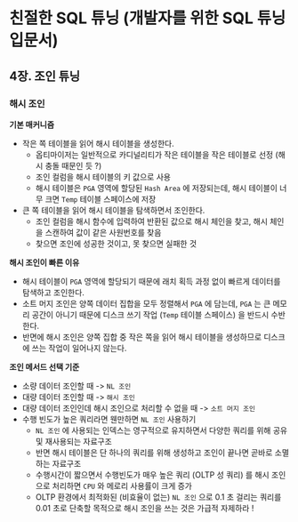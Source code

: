 # 친절한 SQL 튜닝 (개발자를 위한 SQL 튜닝 입문서)

## 4장. 조인 튜닝

### 해시 조인

**기본 매커니즘**
- 작은 쪽 테이블을 읽어 해시 테이블을 생성한다.	
  - 옵티마이저는 일반적으로 카디널리티가 작은 테이블을 작은 테이블로 선정 (해시 충돌 때문인 듯 ?)
  - 조인 컬럼을 해시 테이블의 키 값으로 사용
  - 해시 테이블은 `PGA` 영역에 할당된 `Hash Area` 에 저장되는데, 해시 테이블이 너무 크면 `Temp` 테이블 스페이스에 저장
- 큰 쪽 테이블을 읽어 해시 테이블을 탐색하면서 조인한다.
  - 조인 컬럼을 해시 함수에 입력하여 반환된 값으로 해시 체인을 찾고, 해시 체인을 스캔하여 값이 같은 사원번호를 찾음
  - 찾으면 조인에 성공한 것이고, 못 찾으면 실패한 것

**해시 조인이 빠른 이유**
- 해시 테이블이 `PGA` 영역에 할당되기 때문에 래치 획득 과정 없이 빠르게 데이터를 탐색하고 조인한다.
- 소트 머지 조인은 양쪽 데이터 집합을 모두 정렬해서 `PGA` 에 담는데, `PGA` 는 큰 메모리 공간이 아니기 때문에 디스크 쓰기 작업 (`Temp` 테이블 스페이스) 을 반드시 수반한다.
- 반면에 해시 조인은 양쪽 집합 중 작은 쪽을 읽어 해시 테이블을 생성하므로 디스크에 쓰는 작업이 일어나지 않는다.

**조인 메서드 선택 기준**
- 소량 데이터 조인할 때 -> `NL 조인`
- 대량 데이터 조인할 때 -> `해시 조인`
- 대량 데이터 조인인데 해시 조인으로 처리할 수 없을 때 -> `소트 머지 조인`
- 수행 빈도가 높은 쿼리라면 웬만하면 `NL 조인` 사용하기
  - `NL 조인` 에 사용되는 인덱스는 영구적으로 유지하면서 다양한 쿼리를 위해 공유 및 재사용되는 자료구조
  - 반면 해시 테이블은 단 하나의 쿼리를 위해 생성하고 조인이 끝나면 곧바로 소멸하는 자료구조
  - 수행시간이 짧으면서 수행빈도가 매우 높은 쿼리 (OLTP 성 쿼리) 를 해시 조인으로 처리하면 `CPU` 와 메로리 사용률이 크게 증가
  - OLTP 환경에서 최적화된 (비효율이 없는) `NL 조인` 으로 0.1 초 걸리는 쿼리를 0.01 초로 단축할 목적으로 해시 조인을 쓰는 것은 가급적 자제하라 !